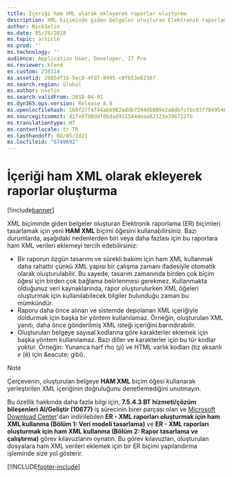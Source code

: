 ```yaml
---
title: İçeriği ham XML olarak ekleyerek raporlar oluşturma
description: XML biçiminde giden belgeler oluşturan Elektronik raporlama (ER) biçimleri tasarlayabilirsiniz.
author: NickSelin
ms.date: 05/25/2018
ms.topic: article
ms.prod: ''
ms.technology: ''
audience: Application User, Developer, IT Pro
ms.reviewer: kfend
ms.custom: 220314
ms.assetid: 2685df16-5ec8-4fd7-9495-c0f653e82567
ms.search.region: Global
ms.author: nselin
ms.search.validFrom: 2018-04-01
ms.dyn365.ops.version: Release 8.0
ms.openlocfilehash: 160f27f4f44ab6982addb7294db889e2a8dbfcfbc03f7849548c44364b070aa9
ms.sourcegitcommit: 42fe9790ddf0bdad911544deaa82123a396712fb
ms.translationtype: HT
ms.contentlocale: tr-TR
ms.lasthandoff: 08/05/2021
ms.locfileid: "6749692"
---
```

# <a name="generate-reports-by-adding-content-as-raw-xml"></a>İçeriği ham XML olarak ekleyerek raporlar oluşturma

[!include[banner](../includes/banner.md)]

XML biçiminde giden belgeler oluşturan Elektronik raporlama (ER) biçimleri tasarlamak için yeni **HAM XML** biçimi öğesini kullanabilirsiniz. Bazı durumlarda, aşağıdaki nedenlerden biri veya daha fazlası için bu raporlara ham XML verileri eklemeyi tercih edebilirsiniz:

- Bir raporun özgün tasarımı ve sürekli bakımı için ham XML kullanmak daha rahattır çünkü XML yapısı bir çalışma zamanı ifadesiyle otomatik olarak oluşturulabilir. Bu sayede, tasarım zamanında birden çok biçim öğesi için birden çok bağlama belirlenmesi gerekmez. Kullanmakta olduğunuz veri kaynaklarında, rapor oluşturulurken XML öğeleri oluşturmak için kullanılabilecek bilgiler bulunduğu zaman bu mümkündür.
- Raporu daha önce alınan ve sistemde depolanan XML içeriğiyle doldurmak için başka bir yöntem kullanılamaz. Örneğin, oluşturulan XML yanıtı, daha önce gönderilmiş XML isteği içeriğini barındırabilir.
- Oluşturulan belgeye sayısal kodlarına göre karakterler eklemek için başka yöntem kullanılamaz. Bazı diller ve karakterler için bu tür kodlar yoktur. Örneğin: Yunanca harf rho (ρ) ve HTML varlık kodları (tiz aksanlı *e* (é) için \&eacute; gibi).

> [!NOTE]
> Çerçevenin, oluşturulan belgeye **HAM XML** biçim öğesi kullanarak yerleştirilen XML içeriğinin doğruluğunu denetlemediğini unutmayın.

Bu özellik hakkında daha fazla bilgi için, **7.5.4.3 BT hizmeti/çözüm bileşenleri Al/Geliştir (10677)** iş sürecinin birer parçası olan ve [Microsoft Download Center](https://go.microsoft.com/fwlink/?linkid=874684)'dan indirilebilen **ER - XML raporları oluşturmak için ham XML kullanma (Bölüm 1: Veri modeli tasarlama)** ve **ER - XML raporları oluşturmak için ham XML kullanma (Bölüm 2: Rapor tasarlama ve çalıştırma)** görev kılavuzlarını oynatın. Bu görev kılavuzları, oluşturulan dosyalara ham XML verileri eklemek için bir ER biçimi yapılandırma işleminde size yol gösterir.


[!INCLUDE[footer-include](../../../includes/footer-banner.md)]